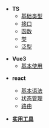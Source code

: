 * **TS**
  * [基础类型](learn_ts/基础类型)
  * [接口](learn_ts/接口)
  * [函数](learn_ts/函数)
  * [类](learn_ts/类)
  * [泛型](learn_ts/泛型)

<!-- * **GO语言**
  * [基本类型](learn_go/基本类型) -->
* **Vue3**
  * [基本使用](learn_vue3/guid.md)

<!-- * **Vite**
* **Vue3+ts** -->

<!-- * **golang**
  * [基本语法](learn_go/基本语法) -->

* **react**
  * [基本语法](learn_react/基本语法)
  * [状态管理](learn_react/redux)
  * [路由](learn_react/react-router)

* [**实用工具**](work_note/tool)
